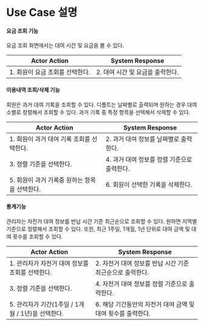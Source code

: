 # Use Case 설명

#### 요금 조회 기능
요금 조회 화면에서는 대여 시간 및 요금을 볼 수 있다.

|Actor Action|System Response|
|--|--|
|1. 회원이 요금 조회를 선택한다.|2. 대여 시간 및 요금을 출력한다.|

#### 이용내역 조회/삭제 기능
회원은 과거 대여 기록을 조회할 수 있다. 디폴트는 날짜별로 출력되며 원하는 경우 대여
소별로 정렬해서 조회할 수 있다. 과거 기록 중 특정 항목을 선택해서 삭제할 수 있다.

|Actor Action|System Response|
|--|--|
|1. 회원이 과거 대여 기록 조회를 선택한다.|2. 과거 대여 정보를 날짜별로 출력한다.|
|3. 정렬 기준을 선택한다.|4. 과거 대여 정보를 정렬 기준으로 출력한다.|
|5. 회원이 과거 기록중 원하는 항목을 선택한다.|6. 회원이 선택한 기록을 삭제한다.|

#### 통계기능
관리자는 자전거 대여 정보를 반납 시간 기준 최근순으로 조회할 수 있다. 원하면 지역별
기준으로 정렬해서 조회할 수 있다. 또한, 최근 1주일, 1개월, 1년 단위로 대여 금액 및 대여
횟수를 조회할 수 있다.

|Actor Action|System Response|
|--|--|
|1. 관리자가 자전거 대여 정보를 조회를 선택한다.|2. 자전거 대여 정보를 반납 시간 기준 최근순으로 출력한다.|
|3. 정렬 기준을 선택한다.|4. 자전거 대여 정보를 정렬 기준으로 출력한다.|
|5. 관리자가 기간(1주일 / 1개월 / 1년)을 선택한다.|6. 해당 기간동안의 자전거 대여 금액 및 대여 횟수를 출력한다.|
